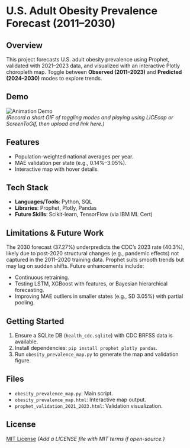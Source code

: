 # U.S. Adult Obesity Prevalence Forecast (2011–2030)

## Overview
This project forecasts U.S. adult obesity prevalence using Prophet, validated with 2021–2023 data, and visualized with an interactive Plotly choropleth map. Toggle between **Observed (2011–2023)** and **Predicted (2024–2030)** modes to explore trends.

## Demo
![Animation Demo](path-to-gif-or-screenshot.gif)  
*(Record a short GIF of toggling modes and playing using LICEcap or ScreenToGif, then upload and link here.)*

## Features
- Population-weighted national averages per year.
- MAE validation per state (e.g., 0.14%–3.05%).
- Interactive map with hover details.

## Tech Stack
- **Languages/Tools**: Python, SQL
- **Libraries**: Prophet, Plotly, Pandas
- **Future Skills**: Scikit-learn, TensorFlow (via IBM ML Cert)

## Limitations & Future Work
The 2030 forecast (37.27%) underpredicts the CDC’s 2023 rate (40.3%), likely due to post-2020 structural changes (e.g., pandemic effects) not captured in the 2011–2020 training data. Prophet suits smooth trends but may lag on sudden shifts. Future enhancements include:
- Continuous retraining.
- Testing LSTM, XGBoost with features, or Bayesian hierarchical forecasting.
- Improving MAE outliers in smaller states (e.g., SD 3.05%) with partial pooling.

## Getting Started
1. Ensure a SQLite DB (`health_cdc.sqlite`) with CDC BRFSS data is available.
2. Install dependencies: `pip install prophet plotly pandas`.
3. Run `obesity_prevalence_map.py` to generate the map and validation figure.

## Files
- `obesity_prevalence_map.py`: Main script.
- `obesity_prevalence_map.html`: Interactive map output.
- `prophet_validation_2021_2023.html`: Validation visualization.

## License
[MIT License](LICENSE) *(Add a LICENSE file with MIT terms if open-source.)*
